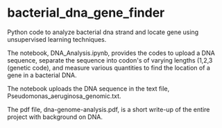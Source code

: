 # bacterial_dna_gene_finder
Python code to analyze bacterial dna strand and locate gene using unsupervised learning techniques.

The notebook, DNA_Analysis.ipynb, provides the codes to upload a DNA sequence, separate the sequence into codon's of varying lengths (1,2,3 (genetic code), and measure various quantities to find the location of a gene in a bacterial DNA.

The notebook uploads the DNA sequence in the text file, Pseudomonas_aeruginosa_genomic.txt.  

The pdf file, dna-genome-analysis.pdf, is a short write-up of the entire project with background on DNA.  
